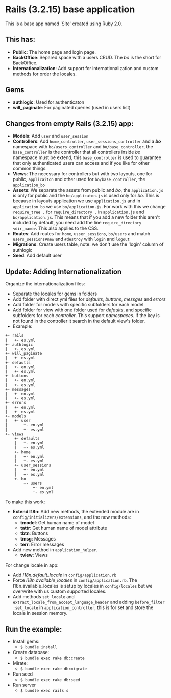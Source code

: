 # Rails (3.2.15) base application

This is a base app named 'Site' created using Ruby 2.0.

## This has:

- **Public**: The home page and login page.
- **BackOffice**: Separed space with a users CRUD. The *bo* is the short for BackOffice.
- **Internationalization**: Add support for internationalization and custom methods for order the locales.

## Gems

- **authlogic**:      Used for authenticaton
- **will_paginate**:  For paginated queries (used in users list)


## Changes from empty Rails (3.2.15) app:

- **Models**: Add ```user``` and ```user_session```
- **Controllers**: Add ```home_controller```, ```user_sessions_controller``` and a ***bo*** namespace with ```bo/users_controller``` and ```bo/base_controller```, the ```base_controller``` is the controller that all controllers inside *bo* namespace must be extend, this ```base_controller``` is used to guarantee that only authenticated users can access and if you like for other common things.
- **Views**: The necessary for controllers but with two layouts, one for public, ```applicaiton``` and other used for ```bo/base_controller```, the ```application_bo```
- **Assets**: We separate the assets from public and *bo*, the ```application.js``` is only for public and the ```bo/applicaton.js``` is used only for *bo*. This is because in layouts application we use ```application.js``` and in ```application_bo``` we use ```bo/application.js```. For work with this we change ```require_tree .``` for ```require_directory .``` in ```application.js``` and ```bo/application.js```. This means that if you add a new folder this aren't included by default, you need add the line ```require_directory <dir_name>```. This also applies to the CSS.
- **Routes**: Add routes for ```home```, ```usser_sessions```, ```bo/users``` and match ```users_sessions#new``` and ```#destroy``` with ```login``` and ```logout``` 
- **Migrations**: Create users table, note: we don't use the 'login' column of authlogic
- **Seed**: Add default user

## Update: Adding Internationalization
Organize the internationalization files:
- Separate the locales for gems in folders
- Add folder with direct yml files for *defaults*, *buttons*, *messges* and *errors*
- Add folder for models with specific subfolders for each model
- Add folder for view with one folder used for *defaults*, and specific subfolders for each *controller*. This support *namespaces*. If the key is not found in the controller it search in the default view's folder.
- Example:

```
+- rails
|   +- es.yml
+- authlogic
|   +- es.yml
+- will_paginate
|   +- es.yml
+- defautls
|   +- en.yml
|   +- es.yml
+- buttons
|   +- en.yml
|   +- es.yml
+- messages
|   +- en.yml
|   +- es.yml
+- errors
|   +- en.yml
|   +- es.yml
+- models
|   +- user
|       +- en.yml
|       +- es.yml
+- views
    +- defaults
    |   +- en.yml
    |   +- es.yml
    +- home
    |   +- en.yml
    |   +- es.yml
    +- user_sessions
    |   +- en.yml
    |   +- es.yml
    +- bo
        +- users
            +- en.yml
            +- es.yml
```

To make this work:
- **Extend I18n**: Add new methods, the extended module are in ```config/initializers/extensions```, and the new methods:
  - **tmodel**: Get human name of model
  - **tattr**: Get human name of model attribute
  - **tbtn**: Buttons 
  - **tmsg**: Messages
  - **terr**: Error messages
- Add new method in `application_helper`.
  - **tview**: Views

For change locale in app:
- Add *I18n.default_locale* in `config/application.rb`
- Force *I18n.available_locales* in `config/application.rb`. The I18n.available_locales is setup by locales in `config/locales` but we overwrite with us custom supported locales.
- Add methods `set_locale` and `extract_locale_from_accept_language_header` and adding `before_filter :set_locale` in `application_controller`, this is for set and store the locale in session memory.


## Run the example:
- Install gems:
  - ```$ bundle install```
- Create database:
  - ```$ bundle exec rake db:create```
- Mirate: 
  - ```$ bundle exec rake db:migrate```
- Run seed
  - ```$ bundle exec rake db:seed```
- Run server
  - ```$ bundle exec rails s```
